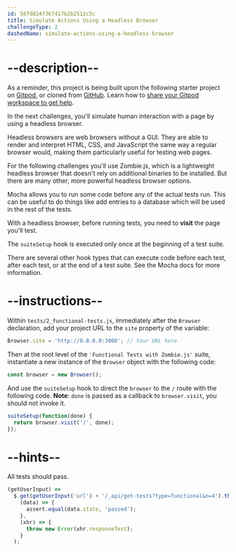 ```yaml
---
id: 587d824f367417b2b2512c5c
title: Simulate Actions Using a Headless Browser
challengeType: 2
dashedName: simulate-actions-using-a-headless-browser
---
```


# --description--

As a reminder, this project is being built upon the following starter project on <a href="https://gitpod.io/?autostart=true#https://github.com/freeCodeCamp/boilerplate-mochachai/" target="_blank" rel="noopener noreferrer nofollow">Gitpod</a>, or cloned from <a href="https://github.com/freeCodeCamp/boilerplate-mochachai/" target="_blank" rel="noopener noreferrer nofollow">GitHub</a>. Learn how to <a href="https://forum.freecodecamp.org/t/how-to-use-gitpod-in-the-curriculum/668669#how-can-i-share-my-workspace-to-get-help-8" target="_blank" rel="noopener noreferrer nofollow">share your Gitpod workspace to get help</a>.

In the next challenges, you'll simulate human interaction with a page by using a headless browser.

Headless browsers are web browsers without a GUI. They are able to render and interpret HTML, CSS, and JavaScript the same way a regular browser would, making them particularly useful for testing web pages.

For the following challenges you'll use Zombie.js, which is a lightweight headless browser that doesn't rely on additional binaries to be installed. But there are many other, more powerful headless browser options.

Mocha allows you to run some code before any of the actual tests run. This can be useful to do things like add entries to a database which will be used in the rest of the tests.

With a headless browser, before running tests, you need to **visit** the page you'll test.

The `suiteSetup` hook is executed only once at the beginning of a test suite.

There are several other hook types that can execute code before each test, after each test, or at the end of a test suite. See the Mocha docs for more information.

# --instructions--

Within `tests/2_functional-tests.js`, immediately after the `Browser` declaration, add your project URL to the `site` property of the variable:

```js
Browser.site = 'http://0.0.0.0:3000'; // Your URL here
```

Then at the root level of the `'Functional Tests with Zombie.js'` suite, instantiate a new instance of the `Browser` object with the following code:

```js
const browser = new Browser();
```

And use the `suiteSetup` hook to direct the `browser` to the `/` route with the following code. **Note**: `done` is passed as a callback to `browser.visit`, you should not invoke it.

```js
suiteSetup(function(done) {
  return browser.visit('/', done);
});
```

# --hints--

All tests should pass.

```js
(getUserInput) =>
  $.get(getUserInput('url') + '/_api/get-tests?type=functional&n=4').then(
    (data) => {
      assert.equal(data.state, 'passed');
    },
    (xhr) => {
      throw new Error(xhr.responseText);
    }
  );
```

